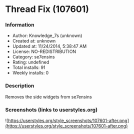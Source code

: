 # Thread Fix (107601)

### Information
- Author: Knowledge_7s (unknown)
- Created at: unknown
- Updated at: 11/24/2014, 5:38:47 AM
- License: NO-REDISTRIBUTION
- Category: se7ensins
- Rating: undefined
- Total installs: 91
- Weekly installs: 0


### Description
Removes the side widgets from se7ensins


### Screenshots (links to userstyles.org)
![https://userstyles.org/style_screenshots/107601-after.png](https://userstyles.org/style_screenshots/107601-after.png)


